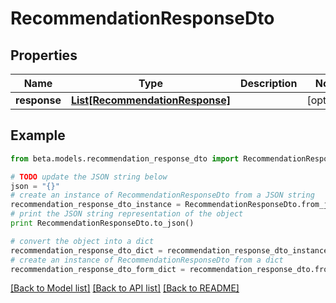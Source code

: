 # RecommendationResponseDto


## Properties
Name | Type | Description | Notes
------------ | ------------- | ------------- | -------------
**response** | [**List[RecommendationResponse]**](RecommendationResponse.md) |  | [optional] 

## Example

```python
from beta.models.recommendation_response_dto import RecommendationResponseDto

# TODO update the JSON string below
json = "{}"
# create an instance of RecommendationResponseDto from a JSON string
recommendation_response_dto_instance = RecommendationResponseDto.from_json(json)
# print the JSON string representation of the object
print RecommendationResponseDto.to_json()

# convert the object into a dict
recommendation_response_dto_dict = recommendation_response_dto_instance.to_dict()
# create an instance of RecommendationResponseDto from a dict
recommendation_response_dto_form_dict = recommendation_response_dto.from_dict(recommendation_response_dto_dict)
```
[[Back to Model list]](../README.md#documentation-for-models) [[Back to API list]](../README.md#documentation-for-api-endpoints) [[Back to README]](../README.md)


